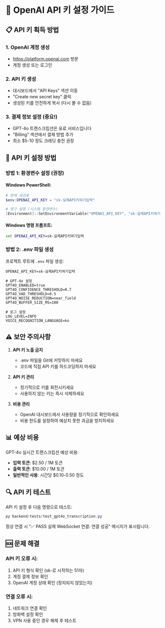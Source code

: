 # 🔑 OpenAI API 키 설정 가이드

## 📋 API 키 획득 방법

### 1. OpenAI 계정 생성
- https://platform.openai.com 방문
- 계정 생성 또는 로그인

### 2. API 키 생성
- 대시보드에서 "API Keys" 섹션 이동
- "Create new secret key" 클릭
- 생성된 키를 안전하게 복사 (다시 볼 수 없음)

### 3. 결제 정보 설정 (중요!)
- GPT-4o 트랜스크립션은 유료 서비스입니다
- "Billing" 섹션에서 결제 방법 추가
- 최소 $5-10 정도 크레딧 충전 권장

## 🔧 API 키 설정 방법

### 방법 1: 환경변수 설정 (권장)

#### Windows PowerShell:
```powershell
# 현재 세션용
$env:OPENAI_API_KEY = "sk-실제API키여기입력"

# 영구 설정 (시스템 환경변수)
[Environment]::SetEnvironmentVariable("OPENAI_API_KEY", "sk-실제API키여기입력", "User")
```

#### Windows 명령 프롬프트:
```cmd
set OPENAI_API_KEY=sk-실제API키여기입력
```

### 방법 2: .env 파일 생성

프로젝트 루트에 `.env` 파일 생성:
```env
OPENAI_API_KEY=sk-실제API키여기입력

# GPT-4o 설정
GPT4O_ENABLED=true
GPT4O_CONFIDENCE_THRESHOLD=0.7
GPT4O_VAD_THRESHOLD=0.5
GPT4O_NOISE_REDUCTION=near_field
GPT4O_BUFFER_SIZE_MS=100

# 로그 설정
LOG_LEVEL=INFO
VOICE_RECOGNITION_LANGUAGE=ko
```

## ⚠️ 보안 주의사항

1. **API 키 노출 금지**
   - .env 파일을 Git에 커밋하지 마세요
   - 코드에 직접 API 키를 하드코딩하지 마세요

2. **API 키 관리**
   - 정기적으로 키를 회전시키세요
   - 사용하지 않는 키는 즉시 삭제하세요

3. **비용 관리**
   - OpenAI 대시보드에서 사용량을 정기적으로 확인하세요
   - 비용 한도를 설정하여 예상치 못한 과금을 방지하세요

## 📊 예상 비용

GPT-4o 실시간 트랜스크립션 예상 비용:
- **입력 토큰**: $2.50 / 1M 토큰
- **출력 토큰**: $10.00 / 1M 토큰
- **일반적인 사용**: 시간당 $0.10-0.50 정도

## 🔍 API 키 테스트

API 키 설정 후 다음 명령으로 테스트:
```powershell
py backend/tests/test_gpt4o_transcription.py
```

정상 연결 시 "✅ PASS 실제 WebSocket 연결: 연결 성공" 메시지가 표시됩니다.

## 🆘 문제 해결

### API 키 오류 시:
1. API 키 형식 확인 (sk-로 시작하는 51자)
2. 계정 결제 정보 확인
3. OpenAI 계정 상태 확인 (정지되지 않았는지)

### 연결 오류 시:
1. 네트워크 연결 확인
2. 방화벽 설정 확인
3. VPN 사용 중인 경우 해제 후 테스트 